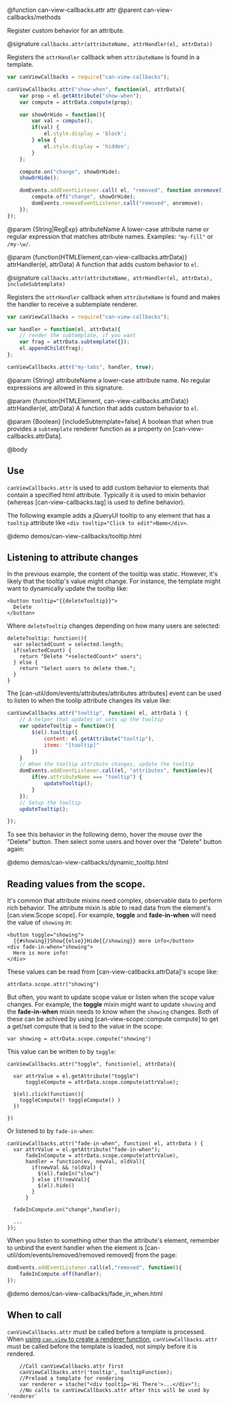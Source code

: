 @function can-view-callbacks.attr attr
@parent can-view-callbacks/methods

Register custom behavior for an attribute.

@signature `callbacks.attr(attributeName, attrHandler(el, attrData))`

Registers the `attrHandler` callback when `attributeName` is found
in a template.

```js
var canViewCallbacks = require("can-view-callbacks");

canViewCallbacks.attr("show-when", function(el, attrData){
	var prop = el.getAttribute("show-when");
	var compute = attrData.compute(prop);

	var showOrHide = function(){
		var val = compute();
		if(val) {
			el.style.display = 'block';
		} else {
			el.style.display = 'hidden';
		}
	};

	compute.on("change", showOrHide);
	showOrHide();

	domEvents.addEventListener.call( el, "removed", function onremove(){
		compute.off("change", showOrHide);
		domEvents.removeEventListener.call("removed", onremove);
	});
});
```



@param {String|RegExp} attributeName A lower-case attribute name or regular expression
that matches attribute names. Examples: `"my-fill"` or `/my-\w/`.  

@param {function(HTMLElement,can-view-callbacks.attrData)} attrHandler(el, attrData)
A function that adds custom behavior to `el`.

@signature `callbacks.attr(attributeName, attrHandler(el, attrData), includeSubtemplate)`

Registers the `attrHandler` callback when `attributeName` is found and makes the handler to receive a subtemplate renderer.

```js
var canViewCallbacks = require("can-view-callbacks");

var handler = function(el, attrData){
	// render the subtemplate, if you want
	var frag = attrData.subtemplate({});
	el.appendChild(frag);
};

canViewCallbacks.attr("my-tabs", handler, true);
```

@param {String} attributeName a lower-case attribute name. No regular expressions are allowed in this signature.

@param {function(HTMLElement, can-view-callbacks.attrData)} attrHandler(el, attrData) A function that adds custom behavior to `el`.

@param {Boolean} [includeSubtemplate=false] A boolean that when true provides a `subtemplate` renderer function as a property on [can-view-callbacks.attrData].

@body

## Use

`canViewCallbacks.attr` is used to add custom behavior to elements that contain a
specified html attribute. Typically it is used to mixin behavior (whereas
[can-view-callbacks.tag] is used to define behavior).

The following example adds a jQueryUI tooltip to any element that has
a `tooltip` attribute like `<div tooltip="Click to edit">Name</div>`.


@demo demos/can-view-callbacks/tooltip.html

## Listening to attribute changes

In the previous example, the content of the tooltip was static. However,
it's likely that the tooltip's value might change. For instance, the template
might want to dynamically update the tooltip like:

    <button tooltip="{{deleteTooltip}}">
      Delete
    </button>

Where `deleteTooltip` changes depending on how many users are selected:

    deleteTooltip: function(){
      var selectedCount = selected.length;
      if(selectedCount) {
        return "Delete "+selectedCount+" users";
      } else {
        return "Select users to delete them.";
      }
    }


The [can-util/dom/events/attributes/attributes attributes] event can be used to listen to when
the toolip attribute changes its value like:

```js
canViewCallbacks.attr("tooltip", function( el, attrData ) {
	// A helper that updates or sets up the tooltip
	var updateTooltip = function(){
		$(el).tooltip({
			content: el.getAttribute("tooltip"),
			items: "[tooltip]"
		})
	}
	// When the tooltip attribute changes, update the tooltip
	domEvents.addEventListener.call(el, "attributes", function(ev){
		if(ev.attributeName === "tooltip") {
			updateTooltip();
		}
	});
	// Setup the tooltip
	updateTooltip();

});
```

To see this behavior in the following demo, hover the mouse over the "Delete" button.  Then
select some users and hover over the "Delete" button again:

@demo demos/can-view-callbacks/dynamic_tooltip.html


## Reading values from the scope.

It's common that attribute mixins need complex, observable data to
perform rich behavior. The attribute mixin is able to read
data from the element's [can.view.Scope scope]. For example,
__toggle__ and __fade-in-when__ will need the value of `showing` in:

    <button toggle="showing">
      {{#showing}}Show{{else}}Hide{{/showing}} more info</button>
    <div fade-in-when="showing">
      Here is more info!
    </div>

These values can be read from [can-view-callbacks.attrData]'s scope like:

    attrData.scope.attr("showing")

But often, you want to update scope value or listen when the scope value
changes. For example, the __toggle__ mixin might want to update `showing`
and the __fade-in-when__ mixin needs to know when
the `showing` changes.  Both of these can be achived by
using [can-view-scope::compute compute] to get a get/set compute that is
tied to the value in the scope:

    var showing = attrData.scope.compute("showing")

This value can be written to by `toggle`:


    canViewCallbacks.attr("toggle", function(el, attrData){

      var attrValue = el.getAttribute("toggle")
          toggleCompute = attrData.scope.compute(attrValue);

      $(el).click(function(){
        toggleCompute(! toggleCompute() )
      })

    })

Or listened to by `fade-in-when`:

    canViewCallbacks.attr("fade-in-when", function( el, attrData ) {
      var attrValue = el.getAttribute("fade-in-when");
          fadeInCompute = attrData.scope.compute(attrValue),
          handler = function(ev, newVal, oldVal){
            if(newVal && !oldVal) {
              $(el).fadeIn("slow")
            } else if(!newVal){
              $(el).hide()
            }
          }

      fadeInCompute.on("change",handler);

      ...
    });

When you listen to something other than the attribute's element, remember to
unbind the event handler when the element is [can-util/dom/events/removed/removed removed] from the page:

```js
domEvents.addEventListener.call(el,"removed", function(){
	fadeInCompute.off(handler);
});
```

@demo demos/can-view-callbacks/fade_in_when.html

## When to call

`canViewCallbacks.attr` must be called before a template is processed. When [using `can.view` to create a renderer function](http://canjs.com/docs/can.view.html#sig_can_view_idOrUrl_), `canViewCallbacks.attr` must be called before the template is loaded, not simply before it is rendered.

		//Call canViewCallbacks.attr first
		canViewCallbacks.attr('tooltip', tooltipFunction);
		//Preload a template for rendering
		var renderer = stache("<div tooltip='Hi There'>...</div>");
		//No calls to canViewCallbacks.attr after this will be used by `renderer`
